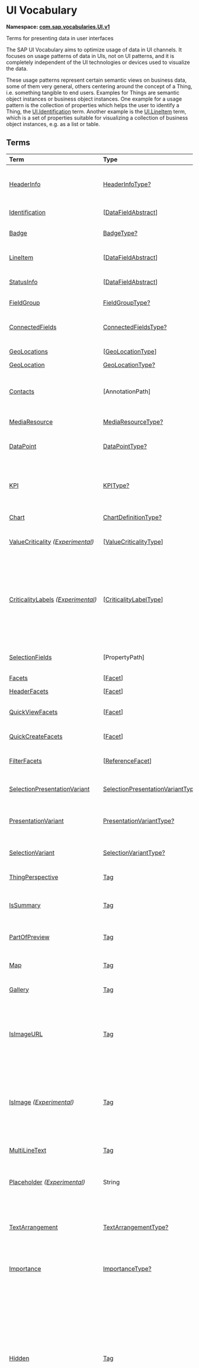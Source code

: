 # UI Vocabulary
**Namespace: [com.sap.vocabularies.UI.v1](UI.xml)**

Terms for presenting data in user interfaces

The SAP UI Vocabulary aims to optimize usage of data in UI channels.
It focuses on usage patterns of data in UIs, not on UI patterns, and it is completely independent of the
UI technologies or devices used to visualize the data.

These usage patterns represent certain semantic views on business data, some of them very general,
others centering around the concept of a Thing, i.e. something tangible to end users.
Examples for Things are semantic object instances or business object instances.
One example for a usage pattern is the collection of properties which helps the user to identify a Thing,
the [UI.Identification](#Identification) term.
Another example is the [UI.LineItem](#LineItem) term, which is a set of properties suitable for visualizing
a collection of business object instances, e.g. as a list or table.


## Terms

Term|Type|Description
:---|:---|:----------
[HeaderInfo](UI.xml#L64)|[HeaderInfoType?](#HeaderInfoType)|<a name="HeaderInfo"></a>Information for the header area of an entity representation. HeaderInfo is mandatory for main entity types of the model
[Identification](UI.xml#L111)|\[[DataFieldAbstract](#DataFieldAbstract)\]|<a name="Identification"></a>Collection of fields identifying the object
[Badge](UI.xml#L116)|[BadgeType?](#BadgeType)|<a name="Badge"></a>Information usually displayed in the form of a business card
[LineItem](UI.xml#L143)|\[[DataFieldAbstract](#DataFieldAbstract)\]|<a name="LineItem"></a>Collection of data fields for representation in a table or list
[StatusInfo](UI.xml#L148)|\[[DataFieldAbstract](#DataFieldAbstract)\]|<a name="StatusInfo"></a>Collection of data fields describing the status of an entity
[FieldGroup](UI.xml#L153)|[FieldGroupType?](#FieldGroupType)|<a name="FieldGroup"></a>Group of fields with an optional label
[ConnectedFields](UI.xml#L167)|[ConnectedFieldsType?](#ConnectedFieldsType)|<a name="ConnectedFields"></a>Group of semantically connected fields with a representation template and an optional label ([Example](UI.xml#L169))
[GeoLocations](UI.xml#L232)|\[[GeoLocationType](#GeoLocationType)\]|<a name="GeoLocations"></a>Collection of geographic locations
[GeoLocation](UI.xml#L236)|[GeoLocationType?](#GeoLocationType)|<a name="GeoLocation"></a>Geographic location
[Contacts](UI.xml#L256)|\[AnnotationPath\]|<a name="Contacts"></a>Collection of contacts<p>Each collection item MUST reference an annotation of a Communication.Contact</p>
[MediaResource](UI.xml#L267)|[MediaResourceType?](#MediaResourceType)|<a name="MediaResource"></a>Properties that describe a media resource
[DataPoint](UI.xml#L321)|[DataPointType?](#DataPointType)|<a name="DataPoint"></a>Visualization of a single point of data, typically a number; may also be textual, e.g. a status value
[KPI](UI.xml#L629)|[KPIType?](#KPIType)|<a name="KPI"></a>A Key Performance Indicator (KPI) bundles a SelectionVariant and a DataPoint, and provides details for progressive disclosure
[Chart](UI.xml#L675)|[ChartDefinitionType?](#ChartDefinitionType)|<a name="Chart"></a>Visualization of multiple data points
[ValueCriticality](UI.xml#L888) *([Experimental](Common.md#Experimental))*|\[[ValueCriticalityType](#ValueCriticalityType)\]|<a name="ValueCriticality"></a>Assign criticalities to primitive values. This information can be used for semantic coloring.
[CriticalityLabels](UI.xml#L901) *([Experimental](Common.md#Experimental))*|\[[CriticalityLabelType](#CriticalityLabelType)\]|<a name="CriticalityLabels"></a>Assign labels to criticalities. This information can be used for semantic coloring. When applied to a property, a label for a criticality must be provided, if more than one value of the annotated property has been assigned to the same criticality. There must be no more than one label per criticality.
[SelectionFields](UI.xml#L922)|\[PropertyPath\]|<a name="SelectionFields"></a>Properties that might be relevant for filtering a collection of entities of this type
[Facets](UI.xml#L930)|\[[Facet](#Facet)\]|<a name="Facets"></a>Collection of facets
[HeaderFacets](UI.xml#L934)|\[[Facet](#Facet)\]|<a name="HeaderFacets"></a>Facets for additional object header information
[QuickViewFacets](UI.xml#L938)|\[[Facet](#Facet)\]|<a name="QuickViewFacets"></a>Facets that may be used for a quick overview of the object
[QuickCreateFacets](UI.xml#L942)|\[[Facet](#Facet)\]|<a name="QuickCreateFacets"></a>Facets that may be used for a (quick) create of the object
[FilterFacets](UI.xml#L946)|\[[ReferenceFacet](#ReferenceFacet)\]|<a name="FilterFacets"></a>Facets that reference UI.FieldGroup annotations to group filterable fields
[SelectionPresentationVariant](UI.xml#L1007)|[SelectionPresentationVariantType?](#SelectionPresentationVariantType)|<a name="SelectionPresentationVariant"></a>A SelectionPresentationVariant bundles a Selection Variant and a Presentation Variant
[PresentationVariant](UI.xml#L1031)|[PresentationVariantType?](#PresentationVariantType)|<a name="PresentationVariant"></a>Defines how the result of a queried collection of entities is shaped and how this result is displayed
[SelectionVariant](UI.xml#L1128)|[SelectionVariantType?](#SelectionVariantType)|<a name="SelectionVariant"></a>A SelectionVariant denotes a combination of parameters and filters to query the annotated entity set
[ThingPerspective](UI.xml#L1278)|[Tag](https://github.com/oasis-tcs/odata-vocabularies/blob/master/vocabularies/Org.OData.Core.V1.md#Tag)|<a name="ThingPerspective"></a>The annotated term is a Thing Perspective
[IsSummary](UI.xml#L1281)|[Tag](https://github.com/oasis-tcs/odata-vocabularies/blob/master/vocabularies/Org.OData.Core.V1.md#Tag)|<a name="IsSummary"></a>This Facet and all included Facets are the summary of the thing. At most one Facet of a thing can be tagged with this term
[PartOfPreview](UI.xml#L1285)|[Tag](https://github.com/oasis-tcs/odata-vocabularies/blob/master/vocabularies/Org.OData.Core.V1.md#Tag)|<a name="PartOfPreview"></a>This Facet and all included Facets are part of the Thing preview
[Map](UI.xml#L1289)|[Tag](https://github.com/oasis-tcs/odata-vocabularies/blob/master/vocabularies/Org.OData.Core.V1.md#Tag)|<a name="Map"></a>Target MUST reference a UI.GeoLocation, Communication.Address or a collection of these
[Gallery](UI.xml#L1293)|[Tag](https://github.com/oasis-tcs/odata-vocabularies/blob/master/vocabularies/Org.OData.Core.V1.md#Tag)|<a name="Gallery"></a>Target MUST reference a UI.MediaResource
[IsImageURL](UI.xml#L1298)|[Tag](https://github.com/oasis-tcs/odata-vocabularies/blob/master/vocabularies/Org.OData.Core.V1.md#Tag)|<a name="IsImageURL"></a>Properties and terms annotated with this term MUST contain a valid URL referencing an resource with a MIME type image<p>Can be annotated with:<ul><li>[IsNaturalPerson](Common.md#IsNaturalPerson)</li></ul></p>
[IsImage](UI.xml#L1308) *([Experimental](Common.md#Experimental))*|[Tag](https://github.com/oasis-tcs/odata-vocabularies/blob/master/vocabularies/Org.OData.Core.V1.md#Tag)|<a name="IsImage"></a>Properties annotated with this term MUST be a stream property annotated with a MIME type image<p>Can be annotated with:<ul><li>[IsNaturalPerson](Common.md#IsNaturalPerson)</li></ul></p>
[MultiLineText](UI.xml#L1319)|[Tag](https://github.com/oasis-tcs/odata-vocabularies/blob/master/vocabularies/Org.OData.Core.V1.md#Tag)|<a name="MultiLineText"></a>Properties annotated with this annotation should be rendered as multi-line text (e.g. text area)
[Placeholder](UI.xml#L1324) *([Experimental](Common.md#Experimental))*|String|<a name="Placeholder"></a>A short, human-readable text that gives a hint or an example to help the user with data entry
[TextArrangement](UI.xml#L1330)|[TextArrangementType?](#TextArrangementType)|<a name="TextArrangement"></a>Describes the arrangement of a code or ID value and its text<p>If used for a single property the Common.Text annotation is annotated</p>
[Importance](UI.xml#L1357)|[ImportanceType?](#ImportanceType)|<a name="Importance"></a>Expresses the importance of e.g. a DataField or an annotation
[Hidden](UI.xml#L1372)|[Tag](https://github.com/oasis-tcs/odata-vocabularies/blob/master/vocabularies/Org.OData.Core.V1.md#Tag)|<a name="Hidden"></a>Properties or facets (see UI.Facet) annotated with this term will not be rendered if the annotation evaluates to true.<p>Hidden properties usually carry technical information that is used for application control and is of no direct interest to end users. The annotation value may be an expression to dynamically hide or render the annotated feature. If a navigation property is annotated with `Hidden` true, all subsequent parts are hidden - independent of their own potential `Hidden` annotations.</p>
[CreateHidden](UI.xml#L1380)|[Tag](https://github.com/oasis-tcs/odata-vocabularies/blob/master/vocabularies/Org.OData.Core.V1.md#Tag)|<a name="CreateHidden"></a>EntitySets annotated with this term can control the visibility of the Create operation dynamically<p>The annotation value should be a path to another property from a related entity.</p>
[UpdateHidden](UI.xml#L1385)|[Tag](https://github.com/oasis-tcs/odata-vocabularies/blob/master/vocabularies/Org.OData.Core.V1.md#Tag)|<a name="UpdateHidden"></a>EntitySets annotated with this term can control the visibility of the Edit/Save operation dynamically<p>The annotation value should be a path to another property from the same or a related entity.</p>
[DeleteHidden](UI.xml#L1390)|[Tag](https://github.com/oasis-tcs/odata-vocabularies/blob/master/vocabularies/Org.OData.Core.V1.md#Tag)|<a name="DeleteHidden"></a>EntitySets annotated with this term can control the visibility of the Delete operation dynamically<p>The annotation value should be a path to another property from the same or a related entity.</p>
[HiddenFilter](UI.xml#L1395)|[Tag](https://github.com/oasis-tcs/odata-vocabularies/blob/master/vocabularies/Org.OData.Core.V1.md#Tag)|<a name="HiddenFilter"></a>Properties annotated with this term will not be rendered as filter criteria if the annotation evaluates to true.<p>Properties annotated with `HiddenFilter` are intended as parts of a `$filter` expression that cannot be directly influenced by end users. The properties will be rendered in all other places, e.g. table columns or form fields. This is in contrast to properties annotated with [Hidden](#Hidden) that are not rendered at all. If a navigation property is annotated with `HiddenFilter` true, all subsequent parts are hidden in filter - independent of their own potential `HiddenFilter` annotations.</p>
[DataFieldDefault](UI.xml#L1404)|[DataFieldAbstract?](#DataFieldAbstract)|<a name="DataFieldDefault"></a>Default representation of a property as a datafield, e.g. when the property is added as a table column or form field via personalization<p>Only concrete subtypes of [DataFieldAbstract](#DataFieldAbstract) can be used for a DataFieldDefault. For type [DataField](#DataField) and its subtypes the annotation target SHOULD be the same property that is referenced via a path expression in the `Value` of the datafield.</p>
[Criticality](UI.xml#L1579)|[CriticalityType?](#CriticalityType)|<a name="Criticality"></a>Service-calculated criticality, alternative to UI.CriticalityCalculation
[CriticalityCalculation](UI.xml#L1583)|[CriticalityCalculationType?](#CriticalityCalculationType)|<a name="CriticalityCalculation"></a>Parameters for client-calculated criticality, alternative to UI.Criticality
[Emphasized](UI.xml#L1587) *([Experimental](Common.md#Experimental))*|[Tag](https://github.com/oasis-tcs/odata-vocabularies/blob/master/vocabularies/Org.OData.Core.V1.md#Tag)|<a name="Emphasized"></a>Highlight something that is of special interest<p>The usage of a property or operation should be highlighted as it's of special interest for the end user</p>
[OrderBy](UI.xml#L1593) *([Experimental](Common.md#Experimental))*|PropertyPath?|<a name="OrderBy"></a>Sort by the referenced property instead of by the annotated property<p>Example: annotated property `SizeCode` has string values XS, S, M, L, XL, referenced property SizeOrder has numeric values -2, -1, 0, 1, 2. Numeric ordering by SizeOrder will be more understandable than lexicographic ordering by SizeCode.</p>
[ParameterDefaultValue](UI.xml#L1599) *([Experimental](Common.md#Experimental))*|PrimitiveType?|<a name="ParameterDefaultValue"></a>Define default values for action parameters<p>For unbound actions the default value can either be a constant expression, or a dynamic expression using absolute paths, e.g. singletons or function import results. Whereas for bound actions the bound entity and its properties and associated properties can be used as default values</p>
[RecommendationState](UI.xml#L1606)|[RecommendationStateType?](#RecommendationStateType)|<a name="RecommendationState"></a>Indicates whether a field contains or has a recommended value<p>Intelligent systems can help users by recommending input the user may "prefer".</p>
[RecommendationList](UI.xml#L1636)|[RecommendationListType?](#RecommendationListType)|<a name="RecommendationList"></a>Specifies how to get a list of recommended values for a property or parameter<p>Intelligent systems can help users by recommending input the user may "prefer".</p>
[ExcludeFromNavigationContext](UI.xml#L1668)|[Tag](https://github.com/oasis-tcs/odata-vocabularies/blob/master/vocabularies/Org.OData.Core.V1.md#Tag)|<a name="ExcludeFromNavigationContext"></a>The contents of this property must not be propagated to the app-to-app navigation context

## <a name="HeaderInfoType"></a>[HeaderInfoType](UI.xml#L68)


Property|Type|Description
:-------|:---|:----------
[TypeName](UI.xml#L69)|String|Name of the main entity type
[TypeNamePlural](UI.xml#L73)|String|Plural form of the name of the main entity type
[Title](UI.xml#L77)|[DataFieldAbstract?](#DataFieldAbstract)|Title, e.g. for overview pages<p>This can be a [DataField](#DataField) and any of its children, or a [DataFieldForAnnotation](#DataFieldForAnnotation) targeting [ConnectedFields](#ConnectedFields).</p>
[Description](UI.xml#L87)|[DataFieldAbstract?](#DataFieldAbstract)|Description, e.g. for overview pages<p>This can be a [DataField](#DataField) and any of its children, or a [DataFieldForAnnotation](#DataFieldForAnnotation) targeting [ConnectedFields](#ConnectedFields).</p>
[ImageUrl](UI.xml#L97)|URL?|Image URL for an instance of the entity type. If the property ImageUrl has a valid value, it can be used for the visualization of the instance. If it is not available or not valid the property TypeImageUrl can be used instead.
[TypeImageUrl](UI.xml#L101)|URL?|Image URL for the entity type
[Initials](UI.xml#L105) *([Experimental](Common.md#Experimental))*|String?|Latin letters to be used in case no ImageUrl or TypeImageUrl is present

## <a name="BadgeType"></a>[BadgeType](UI.xml#L120)


Property|Type|Description
:-------|:---|:----------
[HeadLine](UI.xml#L121)|[DataField](#DataField)|Headline
[Title](UI.xml#L124)|[DataField](#DataField)|Title
[ImageUrl](UI.xml#L127)|URL?|Image URL for an instance of the entity type. If the property ImageUrl has a valid value, it can be used for the visualization of the instance. If it is not available or not valid the property TypeImageUrl can be used instead.
[TypeImageUrl](UI.xml#L131)|URL?|Image URL for the entity type
[MainInfo](UI.xml#L135)|[DataField?](#DataField)|Main information on the business card
[SecondaryInfo](UI.xml#L138)|[DataField?](#DataField)|Additional information on the business card

## <a name="FieldGroupType"></a>[FieldGroupType](UI.xml#L157)


Property|Type|Description
:-------|:---|:----------
[Label](UI.xml#L158)|String?|Label for the field group
[Data](UI.xml#L162)|\[[DataFieldAbstract](#DataFieldAbstract)\]|Collection of data fields

## <a name="ConnectedFieldsType"></a>[ConnectedFieldsType](UI.xml#L194)
Group of semantically connected fields with a representation template and an optional label

Property|Type|Description
:-------|:---|:----------
[Label](UI.xml#L196)|String?|Label for the connected fields
[Template](UI.xml#L200)|String|Template for representing the connected fields<p>Template variables are identifiers enclosed in curly braces, e.g. `{MaterialName} - {MaterialClassName}`. The `Data` collection assigns values to the template variables.</p>
[Data](UI.xml#L205)|[Dictionary](https://github.com/oasis-tcs/odata-vocabularies/blob/master/vocabularies/Org.OData.Core.V1.md#Dictionary)|Dictionary of template variables<p>Each template variable used in `Template` must be assigned a value here. The value must be of type [DataFieldAbstract](#DataFieldAbstract)</p>

## <a name="GeoLocationType"></a>[GeoLocationType](UI.xml#L240)
Properties that define a geographic location

Property|Type|Description
:-------|:---|:----------
[Latitude](UI.xml#L242)|Double?|Geographic latitude
[Longitude](UI.xml#L245)|Double?|Geographic longitude
[Location](UI.xml#L248)|GeographyPoint?|A point in a round-earth coordinate system
[Address](UI.xml#L251)|[AddressType?](Communication.md#AddressType)|vCard-style address

## <a name="MediaResourceType"></a>[MediaResourceType](UI.xml#L271)


Property|Type|Description
:-------|:---|:----------
[Url](UI.xml#L272)|URL|URL of media resource
[ContentType](UI.xml#L276)|MediaType?|Content type, such as application/pdf, video/x-flv, image/jpeg
[ByteSize](UI.xml#L280)|Int64?|Resource size in bytes
[ChangedAt](UI.xml#L283)|DateTimeOffset?|Date of last change
[Thumbnail](UI.xml#L286)|[ImageType?](#ImageType)|Thumbnail image
[Title](UI.xml#L289)|[DataField](#DataField)|Resource title
[Description](UI.xml#L292)|[DataField?](#DataField)|Resource description

## <a name="ImageType"></a>[ImageType](UI.xml#L296)


Property|Type|Description
:-------|:---|:----------
[Url](UI.xml#L297)|URL|URL of image
[Width](UI.xml#L301)|String?|Width of image
[Height](UI.xml#L304)|String?|Height of image

## <a name="DataPointType"></a>[DataPointType](UI.xml#L325)


Property|Type|Description
:-------|:---|:----------
[Title](UI.xml#L326)|String?|Title of the data point
[Description](UI.xml#L330)|String?|Short description
[LongDescription](UI.xml#L334)|String?|Full description
[Value](UI.xml#L338)|PrimitiveType|Numeric value<p>The value is typically provided via a `Path` construct. The path MUST lead to a direct property of the same entity type or a property of a complex property (recursively) of that entity type, navigation segments are not allowed.<br/>It could be annotated with either `UoM.ISOCurrency` or `UoM.Unit`. Percentage values are annotated with `UoM.Unit = '%'`. A renderer should take an optional `Common.Text` annotation into consideration.</p>
[TargetValue](UI.xml#L350)|PrimitiveType?|Target value
[ForecastValue](UI.xml#L353)|PrimitiveType?|Forecast value
[MinimumValue](UI.xml#L356)|Decimal?|Minimum value (for output rendering)
[MaximumValue](UI.xml#L359)|Decimal?|Maximum value (for output rendering)
[ValueFormat](UI.xml#L362)|[NumberFormat?](#NumberFormat)|Number format
[Visualization](UI.xml#L365)|[VisualizationType?](#VisualizationType)|Preferred visualization
[SampleSize](UI.xml#L368)|PrimitiveType?|Sample size used for the determination of the data point; should contain just integer value as Edm.Byte, Edm.SByte, Edm.Intxx, and Edm.Decimal with scale 0.
[ReferencePeriod](UI.xml#L375)|[ReferencePeriod?](#ReferencePeriod)|Reference period
[Criticality](UI.xml#L378)|[CriticalityType?](#CriticalityType)|Service-calculated criticality, alternative to CriticalityCalculation
[CriticalityLabels](UI.xml#L381)|AnnotationPath?|Custom labels for the criticality legend. Annotation path MUST end in UI.CriticalityLabels
[CriticalityRepresentation](UI.xml#L389) *([Experimental](Common.md#Experimental))*|[CriticalityRepresentationType?](#CriticalityRepresentationType)|Decides if criticality is visualized in addition by means of an icon
[CriticalityCalculation](UI.xml#L393)|[CriticalityCalculationType?](#CriticalityCalculationType)|Parameters for client-calculated criticality, alternative to Criticality
[Trend](UI.xml#L396)|[TrendType?](#TrendType)|Service-calculated trend, alternative to TrendCalculation
[TrendCalculation](UI.xml#L399)|[TrendCalculationType?](#TrendCalculationType)|Parameters for client-calculated trend, alternative to Trend
[Responsible](UI.xml#L402)|[ContactType?](Communication.md#ContactType)|Contact person

## <a name="NumberFormat"></a>[NumberFormat](UI.xml#L407)
Describes how to visualise a number

Property|Type|Description
:-------|:---|:----------
[ScaleFactor](UI.xml#L409)|Decimal?|Display value in *ScaleFactor* units, e.g. 1000 for k (kilo), 1e6 for M (Mega)
[NumberOfFractionalDigits](UI.xml#L412)|Byte?|Number of fractional digits of the scaled value to be visualized

## <a name="VisualizationType"></a>[VisualizationType](UI.xml#L417)


Member|Value|Description
:-----|----:|:----------
[Number](UI.xml#L418)|0|Visualize as a number
[BulletChart](UI.xml#L421)|1|Visualize as bullet chart - requires TargetValue
[Progress](UI.xml#L424)|2|Visualize as progress indicator - requires TargetValue
[Rating](UI.xml#L427)|3|Visualize as partially or completely filled stars/hearts/... - requires TargetValue
[Donut](UI.xml#L430)|4|Visualize as donut, optionally with missing segment - requires TargetValue
[DeltaBulletChart](UI.xml#L433)|5|Visualize as delta bullet chart - requires TargetValue

## <a name="ReferencePeriod"></a>[ReferencePeriod](UI.xml#L438)
Reference period

Property|Type|Description
:-------|:---|:----------
[Description](UI.xml#L440)|String?|Short description of the reference period
[Start](UI.xml#L444)|DateTimeOffset?|Start of the reference period
[End](UI.xml#L447)|DateTimeOffset?|End of the reference period

## <a name="CriticalityType"></a>[CriticalityType](UI.xml#L452)
Criticality of a value or status, represented e.g. via semantic colors (https://experience.sap.com/fiori-design-web/foundation/colors/#semantic-colors)

Member|Value|Description
:-----|----:|:----------
[VeryNegative](UI.xml#L454) *([Experimental](Common.md#Experimental))*|-1|Very negative / dark-red status - risk - out of stock - late
[Neutral](UI.xml#L458)|0|Neutral / grey status - inactive - open - in progress
[Negative](UI.xml#L461)|1|Negative / red status - attention - overload - alert
[Critical](UI.xml#L464)|2|Critical / orange status - warning
[Positive](UI.xml#L467)|3|Positive / green status - completed - available - on track - acceptable
[VeryPositive](UI.xml#L470) *([Experimental](Common.md#Experimental))*|4|Very positive - above max stock - excess
[Information](UI.xml#L474) *([Experimental](Common.md#Experimental))*|5|Information - noticable - informative

## <a name="CriticalityCalculationType"></a>[CriticalityCalculationType](UI.xml#L480): [CriticalityThresholdsType](#CriticalityThresholdsType)
Describes how to calculate the criticality of a value depending on the improvement direction


The calculation is done by comparing a value to the threshold values relevant for the specified improvement direction.

The value to be compared is
  - Value - if ReferenceValue is not specified
  - Value sub ReferenceValue – if ReferenceValue is specified and IsRelativeDifference is not specified or specified as false
  - (Value sub ReferenceValue) divBy ReferenceValue – if ReferenceValue is specified and IsRelativeDifference is specified as true

For improvement direction `Target`, the criticality is calculated using both low and high threshold values. It will be
  - Positive if the value is greater than or equal to AcceptanceRangeLowValue and lower than or equal to AcceptanceRangeHighValue
  - Neutral if the value is greater than or equal to ToleranceRangeLowValue and lower than AcceptanceRangeLowValue OR greater than AcceptanceRangeHighValue and lower than or equal to ToleranceRangeHighValue
  - Critical if the value is greater than or equal to DeviationRangeLowValue and lower than ToleranceRangeLowValue OR greater than ToleranceRangeHighValue  and lower than or equal to DeviationRangeHighValue
  - Negative if the value is lower than DeviationRangeLowValue or greater than DeviationRangeHighValue

For improvement direction `Minimize`, the criticality is calculated using the high threshold values. It is
  - Positive if the value is lower than or equal to AcceptanceRangeHighValue
  - Neutral if the value is  greater than AcceptanceRangeHighValue and lower than or equal to ToleranceRangeHighValue
  - Critical if the value is greater than ToleranceRangeHighValue and lower than or equal to DeviationRangeHighValue
  - Negative if the value is greater than DeviationRangeHighValue

For improvement direction `Maximize`, the criticality is calculated using the low threshold values. It is
  - Positive if the value is greater than or equal to AcceptanceRangeLowValue
  - Neutral if the value is less than AcceptanceRangeLowValue and greater than or equal to ToleranceRangeLowValue
  - Critical if the value is lower than ToleranceRangeLowValue and greater than or equal to DeviationRangeLowValue
  - Negative if the value is lower than DeviationRangeLowValue

Thresholds are optional. For unassigned values, defaults are determined in this order:
  - For DeviationRange, an omitted LowValue translates into the smallest possible number (-INF), an omitted HighValue translates into the largest possible number (+INF)
  - For ToleranceRange, an omitted LowValue will be initialized with DeviationRangeLowValue, an omitted HighValue will be initialized with DeviationRangeHighValue
  - For AcceptanceRange, an omitted LowValue will be initialized with ToleranceRangeLowValue, an omitted HighValue will be initialized with ToleranceRangeHighValue
          

Property|Type|Description
:-------|:---|:----------
[*AcceptanceRangeLowValue*](UI.xml#L535)|PrimitiveType?|Lowest value that is considered positive
[*AcceptanceRangeHighValue*](UI.xml#L538)|PrimitiveType?|Highest value that is considered positive
[*ToleranceRangeLowValue*](UI.xml#L541)|PrimitiveType?|Lowest value that is considered neutral
[*ToleranceRangeHighValue*](UI.xml#L544)|PrimitiveType?|Highest value that is considered neutral
[*DeviationRangeLowValue*](UI.xml#L547)|PrimitiveType?|Lowest value that is considered critical
[*DeviationRangeHighValue*](UI.xml#L550)|PrimitiveType?|Highest value that is considered critical
[ReferenceValue](UI.xml#L515) *([Experimental](Common.md#Experimental))*|PrimitiveType?|Reference value for the calculation, e.g. number of sales for the last year
[IsRelativeDifference](UI.xml#L519) *([Experimental](Common.md#Experimental))*|Boolean|Calculate with a relative difference
[ImprovementDirection](UI.xml#L523)|[ImprovementDirectionType](#ImprovementDirectionType)|Describes in which direction the value improves
[ConstantThresholds](UI.xml#L526) *([Experimental](Common.md#Experimental))*|\[[LevelThresholdsType](#LevelThresholdsType)\]|List of thresholds depending on the aggregation level as a set of constant values<p>Constant thresholds shall only be used in order to refine constant values given for the data point overall (aggregation level with empty collection of property paths), but not if the thresholds are based on other measure elements.</p>

## <a name="CriticalityThresholdsType"></a>[CriticalityThresholdsType](UI.xml#L533)
Thresholds for calculating the criticality of a value

**Derived Types:**
- [CriticalityCalculationType](#CriticalityCalculationType)
- [LevelThresholdsType](#LevelThresholdsType)

Property|Type|Description
:-------|:---|:----------
[AcceptanceRangeLowValue](UI.xml#L535)|PrimitiveType?|Lowest value that is considered positive
[AcceptanceRangeHighValue](UI.xml#L538)|PrimitiveType?|Highest value that is considered positive
[ToleranceRangeLowValue](UI.xml#L541)|PrimitiveType?|Lowest value that is considered neutral
[ToleranceRangeHighValue](UI.xml#L544)|PrimitiveType?|Highest value that is considered neutral
[DeviationRangeLowValue](UI.xml#L547)|PrimitiveType?|Lowest value that is considered critical
[DeviationRangeHighValue](UI.xml#L550)|PrimitiveType?|Highest value that is considered critical

## <a name="ImprovementDirectionType"></a>[ImprovementDirectionType](UI.xml#L555)
Describes which direction of a value change is seen as an improvement

Member|Value|Description
:-----|----:|:----------
[Minimize](UI.xml#L557)|1|Lower is better
[Target](UI.xml#L560)|2|Closer to the target is better
[Maximize](UI.xml#L563)|3|Higher is better

## <a name="LevelThresholdsType"></a>[LevelThresholdsType](UI.xml#L568): [CriticalityThresholdsType](#CriticalityThresholdsType) *([Experimental](Common.md#Experimental))*
Thresholds for an aggregation level

Property|Type|Description
:-------|:---|:----------
[*AcceptanceRangeLowValue*](UI.xml#L535)|PrimitiveType?|Lowest value that is considered positive
[*AcceptanceRangeHighValue*](UI.xml#L538)|PrimitiveType?|Highest value that is considered positive
[*ToleranceRangeLowValue*](UI.xml#L541)|PrimitiveType?|Lowest value that is considered neutral
[*ToleranceRangeHighValue*](UI.xml#L544)|PrimitiveType?|Highest value that is considered neutral
[*DeviationRangeLowValue*](UI.xml#L547)|PrimitiveType?|Lowest value that is considered critical
[*DeviationRangeHighValue*](UI.xml#L550)|PrimitiveType?|Highest value that is considered critical
[AggregationLevel](UI.xml#L571)|\[PropertyPath\]|An unordered tuple of dimensions, i.e. properties which are intended to be used for grouping in aggregating requests. In analytical UIs, e.g. an analytical chart, the aggregation level typically corresponds to the visible dimensions.

## <a name="TrendType"></a>[TrendType](UI.xml#L576)
The trend of a value

Member|Value|Description
:-----|----:|:----------
[StrongUp](UI.xml#L578)|1|Value grows strongly
[Up](UI.xml#L581)|2|Value grows
[Sideways](UI.xml#L584)|3|Value does not significantly grow or shrink
[Down](UI.xml#L587)|4|Value shrinks
[StrongDown](UI.xml#L590)|5|Value shrinks strongly

## <a name="TrendCalculationType"></a>[TrendCalculationType](UI.xml#L595)
Describes how to calculate the trend of a value


By default, the calculation is done by comparing the difference between Value and ReferenceValue to the threshold values.
If IsRelativeDifference is set, the difference of Value and ReferenceValue is divided by ReferenceValue and the relative difference is compared.

The trend is
  - StrongUp if the difference is greater than or equal to StrongUpDifference
  - Up if the difference is less than StrongUpDifference and greater than or equal to UpDifference
  - Sideways if the difference  is less than UpDifference and greater than DownDifference
  - Down if the difference is greater than StrongDownDifference and lower than or equal to DownDifference
  - StrongDown if the difference is lower than or equal to StrongDownDifference

Property|Type|Description
:-------|:---|:----------
[ReferenceValue](UI.xml#L609)|PrimitiveType|Reference value for the calculation, e.g. number of sales for the last year
[IsRelativeDifference](UI.xml#L612)|Boolean|Calculate with a relative difference
[UpDifference](UI.xml#L615)|Decimal|Threshold for Up
[StrongUpDifference](UI.xml#L618)|Decimal|Threshold for StrongUp
[DownDifference](UI.xml#L621)|Decimal|Threshold for Down
[StrongDownDifference](UI.xml#L624)|Decimal|Threshold for StrongDown

## <a name="KPIType"></a>[KPIType](UI.xml#L635)


Property|Type|Description
:-------|:---|:----------
[ID](UI.xml#L636)|String?|Optional identifier to reference this instance from an external context
[ShortDescription](UI.xml#L641) *([Experimental](Common.md#Experimental))*|String?|Very short description
[SelectionVariant](UI.xml#L646)|[SelectionVariantType](#SelectionVariantType)|Selection variant, either specified inline or referencing another annotation via Path
[DataPoint](UI.xml#L649)|[DataPointType](#DataPointType)|Data point, either specified inline or referencing another annotation via Path
[AdditionalDataPoints](UI.xml#L652)|\[[DataPointType](#DataPointType)\]|Additional data points, either specified inline or referencing another annotation via Path<p>Additional data points are typically related to the main data point and provide complementing information or could be used for comparisons</p>
[Detail](UI.xml#L656)|[KPIDetailType?](#KPIDetailType)|Contains information about KPI details, especially drill-down presentations

## <a name="KPIDetailType"></a>[KPIDetailType](UI.xml#L660)


Property|Type|Description
:-------|:---|:----------
[DefaultPresentationVariant](UI.xml#L661)|[PresentationVariantType?](#PresentationVariantType)|Presentation variant, either specified inline or referencing another annotation via Path
[AlternativePresentationVariants](UI.xml#L664)|\[[PresentationVariantType](#PresentationVariantType)\]|A list of alternative presentation variants, either specified inline or referencing another annotation via Path
[SemanticObject](UI.xml#L667)|String?|Name of the Semantic Object. If not specified, use Semantic Object annotated at the property referenced in KPI/DataPoint/Value
[Action](UI.xml#L670)|String?|Name of the Action on the Semantic Object. If not specified, let user choose which of the available actions to trigger.

## <a name="ChartDefinitionType"></a>[ChartDefinitionType](UI.xml#L679)


Property|Type|Description
:-------|:---|:----------
[Title](UI.xml#L680)|String?|Title of the chart
[Description](UI.xml#L684)|String?|Short description
[ChartType](UI.xml#L688)|[ChartType](#ChartType)|Chart type
[AxisScaling](UI.xml#L691)|[ChartAxisScalingType?](#ChartAxisScalingType)|Describes the scale of the chart value axes
[Measures](UI.xml#L694)|\[PropertyPath\]|Measures of the chart, e.g. size and color in a bubble chart
[DynamicMeasures](UI.xml#L697)|\[AnnotationPath\]|Dynamic properties introduced by annotations and used as measures of the chart
[MeasureAttributes](UI.xml#L706)|\[[ChartMeasureAttributeType](#ChartMeasureAttributeType)\]|Describes Attributes for Measures. All Measures used in this collection must also be part of the Measures Property.
[Dimensions](UI.xml#L711)|\[PropertyPath\]|Dimensions of the chart, e.g. x- and y-axis of a bubble chart
[DimensionAttributes](UI.xml#L714)|\[[ChartDimensionAttributeType](#ChartDimensionAttributeType)\]|Describes Attributes for Dimensions. All Dimensions used in this collection must also be part of the Dimensions Property.
[Actions](UI.xml#L719)|\[[DataFieldForActionAbstract](#DataFieldForActionAbstract)\]|Available actions

## <a name="ChartType"></a>[ChartType](UI.xml#L724)


Member|Value|Description
:-----|----:|:----------
[Column](UI.xml#L725)|0|
[ColumnStacked](UI.xml#L726)|1|
[ColumnDual](UI.xml#L727)|2|
[ColumnStackedDual](UI.xml#L728)|3|
[ColumnStacked100](UI.xml#L729)|4|
[ColumnStackedDual100](UI.xml#L730)|5|
[Bar](UI.xml#L731)|6|
[BarStacked](UI.xml#L732)|7|
[BarDual](UI.xml#L733)|8|
[BarStackedDual](UI.xml#L734)|9|
[BarStacked100](UI.xml#L735)|10|
[BarStackedDual100](UI.xml#L736)|11|
[Area](UI.xml#L737)|12|
[AreaStacked](UI.xml#L738)|13|
[AreaStacked100](UI.xml#L739)|14|
[HorizontalArea](UI.xml#L740)|15|
[HorizontalAreaStacked](UI.xml#L741)|16|
[HorizontalAreaStacked100](UI.xml#L742)|17|
[Line](UI.xml#L743)|18|
[LineDual](UI.xml#L744)|19|
[Combination](UI.xml#L745)|20|
[CombinationStacked](UI.xml#L746)|21|
[CombinationDual](UI.xml#L747)|22|
[CombinationStackedDual](UI.xml#L748)|23|
[HorizontalCombinationStacked](UI.xml#L749)|24|
[Pie](UI.xml#L750)|25|
[Donut](UI.xml#L751)|26|
[Scatter](UI.xml#L752)|27|
[Bubble](UI.xml#L753)|28|
[Radar](UI.xml#L754)|29|
[HeatMap](UI.xml#L755)|30|
[TreeMap](UI.xml#L756)|31|
[Waterfall](UI.xml#L757)|32|
[Bullet](UI.xml#L758)|33|
[VerticalBullet](UI.xml#L759)|34|
[HorizontalWaterfall](UI.xml#L760)|35|
[HorizontalCombinationDual](UI.xml#L761)|36|
[HorizontalCombinationStackedDual](UI.xml#L762)|37|
[Donut100](UI.xml#L763) *([Experimental](Common.md#Experimental))*|38|

## <a name="ChartAxisScalingType"></a>[ChartAxisScalingType](UI.xml#L769)


Property|Type|Description
:-------|:---|:----------
[ScaleBehavior](UI.xml#L770)|[ChartAxisScaleBehaviorType](#ChartAxisScaleBehaviorType)|Scale is fixed or adapts automatically to rendered values
[AutoScaleBehavior](UI.xml#L773)|[ChartAxisAutoScaleBehaviorType?](#ChartAxisAutoScaleBehaviorType)|Settings for automatic scaling
[FixedScaleMultipleStackedMeasuresBoundaryValues](UI.xml#L776)|[FixedScaleMultipleStackedMeasuresBoundaryValuesType?](#FixedScaleMultipleStackedMeasuresBoundaryValuesType)|Boundary values for fixed scaling of a stacking chart type with multiple measures

## <a name="ChartAxisScaleBehaviorType"></a>[ChartAxisScaleBehaviorType](UI.xml#L781)


Member|Value|Description
:-----|----:|:----------
[AutoScale](UI.xml#L782)|0|Value axes scale automatically
[FixedScale](UI.xml#L785)|1|Fixed minimum and maximum values are applied, which are derived from the @UI.MeasureAttributes.DataPoint/MinimumValue and .../MaximumValue annotation by default. For stacking chart types with multiple measures, they are taken from ChartAxisScalingType/FixedScaleMultipleStackedMeasuresBoundaryValues.

## <a name="ChartAxisAutoScaleBehaviorType"></a>[ChartAxisAutoScaleBehaviorType](UI.xml#L794)


Property|Type|Description
:-------|:---|:----------
[ZeroAlwaysVisible](UI.xml#L795)|Boolean|Forces the value axis to always display the zero value
[DataScope](UI.xml#L798)|[ChartAxisAutoScaleDataScopeType](#ChartAxisAutoScaleDataScopeType)|Determines the automatic scaling

## <a name="ChartAxisAutoScaleDataScopeType"></a>[ChartAxisAutoScaleDataScopeType](UI.xml#L803)


Member|Value|Description
:-----|----:|:----------
[DataSet](UI.xml#L804)|0|Minimum and maximum axes values are determined from the entire data set
[VisibleData](UI.xml#L807)|1|Minimum and maximum axes values are determined from the currently visible data. Scrolling will change the scale.

## <a name="FixedScaleMultipleStackedMeasuresBoundaryValuesType"></a>[FixedScaleMultipleStackedMeasuresBoundaryValuesType](UI.xml#L812)


Property|Type|Description
:-------|:---|:----------
[MinimumValue](UI.xml#L813)|Decimal|Minimum value on value axes
[MaximumValue](UI.xml#L816)|Decimal|Maximum value on value axes

## <a name="ChartDimensionAttributeType"></a>[ChartDimensionAttributeType](UI.xml#L821)


Property|Type|Description
:-------|:---|:----------
[Dimension](UI.xml#L822)|PropertyPath?|
[Role](UI.xml#L823)|[ChartDimensionRoleType?](#ChartDimensionRoleType)|
[HierarchyLevel](UI.xml#L824) *([Experimental](Common.md#Experimental))*|Int32?|For a dimension with a hierarchy, members are selected from this level. The root node of the hierarchy is at level 0.
[ValuesForSequentialColorLevels](UI.xml#L828) *([Experimental](Common.md#Experimental))*|\[String\]|All values in this collection should be assigned to levels of the same color.
[EmphasizedValues](UI.xml#L832) *([Experimental](Common.md#Experimental))*|\[String\]|All values in this collection should be emphasized.
[EmphasisLabels](UI.xml#L836) *([Experimental](Common.md#Experimental))*|[EmphasisLabelType?](#EmphasisLabelType)|Assign a label to values with an emphasized representation. This is required, if more than one emphasized value has been specified.

## <a name="ChartMeasureAttributeType"></a>[ChartMeasureAttributeType](UI.xml#L842)
Exactly one of `Measure` and `DynamicMeasure` must be present

Property|Type|Description
:-------|:---|:----------
[Measure](UI.xml#L844)|PropertyPath?|
[DynamicMeasure](UI.xml#L845)|AnnotationPath?|Dynamic property introduced by an annotation and used as a measure in a chart
[Role](UI.xml#L854)|[ChartMeasureRoleType?](#ChartMeasureRoleType)|
[DataPoint](UI.xml#L855)|AnnotationPath?|Annotation path MUST end in @UI.DataPoint and the data point's Value MUST be the same property as in Measure
[UseSequentialColorLevels](UI.xml#L863) *([Experimental](Common.md#Experimental))*|Boolean|All measures for which this setting is true should be assigned to levels of the same color.

## <a name="ChartDimensionRoleType"></a>[ChartDimensionRoleType](UI.xml#L869)


Member|Value|Description
:-----|----:|:----------
[Category](UI.xml#L870)|0|
[Series](UI.xml#L871)|1|
[Category2](UI.xml#L872)|2|

## <a name="ChartMeasureRoleType"></a>[ChartMeasureRoleType](UI.xml#L875)


Member|Value|Description
:-----|----:|:----------
[Axis1](UI.xml#L876)|0|
[Axis2](UI.xml#L877)|1|
[Axis3](UI.xml#L878)|2|

## <a name="EmphasisLabelType"></a>[EmphasisLabelType](UI.xml#L881) *([Experimental](Common.md#Experimental))*
Assigns a label to the set of emphasized values and optionally also for non-emphasized values. This information can be used for semantic coloring.

Property|Type|Description
:-------|:---|:----------
[EmphasizedValuesLabel](UI.xml#L884)|String|
[NonEmphasizedValuesLabel](UI.xml#L885)|String?|

## <a name="ValueCriticalityType"></a>[ValueCriticalityType](UI.xml#L892) *([Experimental](Common.md#Experimental))*
Assigns a fixed criticality to a primitive value. This information can be used for semantic coloring.

Property|Type|Description
:-------|:---|:----------
[Value](UI.xml#L895)|PrimitiveType?|MUST be a fixed value of primitive type
[Criticality](UI.xml#L898)|[CriticalityType?](#CriticalityType)|

## <a name="CriticalityLabelType"></a>[CriticalityLabelType](UI.xml#L912) *([Experimental](Common.md#Experimental))*
Assigns a label to a criticality. This information can be used for semantic coloring.

Property|Type|Description
:-------|:---|:----------
[Criticality](UI.xml#L915)|[CriticalityType](#CriticalityType)|
[Label](UI.xml#L916)|String|Criticality label

## <a name="Facet"></a>[*Facet*](UI.xml#L950)
Abstract base type for facets

**Derived Types:**
- [CollectionFacet](#CollectionFacet)
- [ReferenceFacet](#ReferenceFacet)
- [ReferenceURLFacet](#ReferenceURLFacet)

Property|Type|Description
:-------|:---|:----------
[Label](UI.xml#L952)|String?|Facet label
[ID](UI.xml#L956)|String?|Unique identifier of a facet. ID should be stable, as long as the perceived semantics of the facet is unchanged.

## <a name="CollectionFacet"></a>[CollectionFacet](UI.xml#L960): [Facet](#Facet)
Collection of facets

Property|Type|Description
:-------|:---|:----------
[*Label*](UI.xml#L952)|String?|Facet label
[*ID*](UI.xml#L956)|String?|Unique identifier of a facet. ID should be stable, as long as the perceived semantics of the facet is unchanged.
[Facets](UI.xml#L962)|\[[Facet](#Facet)\]|Nested facets. An empty collection may be used as a placeholder for content added via extension points.

## <a name="ReferenceFacet"></a>[ReferenceFacet](UI.xml#L966): [Facet](#Facet)
Facet that refers to a thing perspective, e.g. LineItem

Property|Type|Description
:-------|:---|:----------
[*Label*](UI.xml#L952)|String?|Facet label
[*ID*](UI.xml#L956)|String?|Unique identifier of a facet. ID should be stable, as long as the perceived semantics of the facet is unchanged.
[Target](UI.xml#L968)|AnnotationPath|Referenced information: Communication.Contact, Communication.Address, or a term that is tagged with UI.ThingPerspective, e.g. UI.StatusInfo, UI.LineItem, UI.Identification, UI.FieldGroup, UI.Badge

## <a name="ReferenceURLFacet"></a>[ReferenceURLFacet](UI.xml#L994): [Facet](#Facet)
Facet that refers to a URL

Property|Type|Description
:-------|:---|:----------
[*Label*](UI.xml#L952)|String?|Facet label
[*ID*](UI.xml#L956)|String?|Unique identifier of a facet. ID should be stable, as long as the perceived semantics of the facet is unchanged.
[Url](UI.xml#L996)|URL|URL of referenced information
[UrlContentType](UI.xml#L1000)|MediaType?|Media type of referenced information

## <a name="SelectionPresentationVariantType"></a>[SelectionPresentationVariantType](UI.xml#L1013)


Property|Type|Description
:-------|:---|:----------
[ID](UI.xml#L1014)|String?|Optional identifier to reference this variant from an external context
[Text](UI.xml#L1019)|String?|Name of the bundling variant
[SelectionVariant](UI.xml#L1023)|[SelectionVariantType](#SelectionVariantType)|Selection variant, either specified inline or referencing another annotation via Path
[PresentationVariant](UI.xml#L1026)|[PresentationVariantType](#PresentationVariantType)|Presentation variant, either specified inline or referencing another annotation via Path

## <a name="PresentationVariantType"></a>[PresentationVariantType](UI.xml#L1037)


Property|Type|Description
:-------|:---|:----------
[ID](UI.xml#L1038)|String?|Optional identifier to reference this variant from an external context
[Text](UI.xml#L1041)|String?|Name of the presentation variant
[MaxItems](UI.xml#L1045)|Int32?|Maximum number of items that should be included in the result
[SortOrder](UI.xml#L1048)|\[[SortOrderType](Common.md#SortOrderType)\]|Collection can be provided inline or as a reference to a Common.SortOrder annotation via Path
[GroupBy](UI.xml#L1051)|\[PropertyPath\]|Sequence of groupable properties p1, p2, ... defining how the result is composed of instances representing groups, one for each combination of value properties in the queried collection. The sequence specifies a certain level of aggregation for the queried collection, and every group instance will provide aggregated values for properties that are aggregatable. Moreover, the series of sub-sequences (p1), (p1, p2), ... forms a leveled hierarchy, which may become relevant in combination with `InitialExpansionLevel`.
[TotalBy](UI.xml#L1060)|\[PropertyPath\]|Sub-sequence q1, q2, ... of properties p1, p2, ... specified in GroupBy. With this, additional levels of aggregation are requested in addition to the most granular level defined by GroupBy: Every element in the series of sub-sequences (q1), (q1, q2), ... introduces an additional aggregation level included in the result.
[Total](UI.xml#L1067)|\[PropertyPath\]|Aggregatable properties for which aggregated values should be provided for the additional aggregation levels specified in TotalBy.
[DynamicTotal](UI.xml#L1072)|\[AnnotationPath\]|Dynamic properties introduced by annotations for which aggregated values should be provided for the additional aggregation levels specified in TotalBy
[IncludeGrandTotal](UI.xml#L1081)|Boolean|Result should include a grand total for the properties specified in Total
[InitialExpansionLevel](UI.xml#L1084)|Int32|Level up to which the hierarchy defined for the queried collection should be expanded initially. The hierarchy may be implicitly imposed by the sequence of the GroupBy, or by an explicit hierarchy annotation.
[Visualizations](UI.xml#L1090)|\[AnnotationPath\]|Lists available visualization types. Currently supported types are `UI.LineItem`, `UI.Chart`, and `UI.DataPoint`. For each type, no more than a single annotation is meaningful. Multiple instances of the same visualization type shall be modeled with different presentation variants. A reference to `UI.Lineitem` should always be part of the collection (least common denominator for renderers). The first entry of the collection is the default visualization.
[RequestAtLeast](UI.xml#L1107)|\[PropertyPath\]|Properties that should always be included in the result of the queried collection
[RequestAtLeastDynamic](UI.xml#L1110)|\[AnnotationPath\]|Dynamic properties introduced by annotations that should always be included in the result of the queried collection
[SelectionFields](UI.xml#L1119) *([Experimental](Common.md#Experimental))*|\[PropertyPath\]|Properties that should be presented for filtering a collection of entities. Can be provided inline or as a reference to a `UI.SelectionFields` annotation via Path.

## <a name="SelectionVariantType"></a>[SelectionVariantType](UI.xml#L1133)


Property|Type|Description
:-------|:---|:----------
[ID](UI.xml#L1134)|String?|May contain identifier to reference this instance from an external context
[Text](UI.xml#L1139)|String?|Name of the selection variant
[Parameters](UI.xml#L1143)|\[[ParameterAbstract](#ParameterAbstract)\]|Parameters of the selection variant
[FilterExpression](UI.xml#L1146)|String?|Filter string for query part of URL, without `$filter=`
[SelectOptions](UI.xml#L1151)|\[[SelectOptionType](#SelectOptionType)\]|ABAP Select Options Pattern

## <a name="ParameterAbstract"></a>[*ParameterAbstract*](UI.xml#L1158)
Key property of a parameter entity type

**Derived Types:**
- [Parameter](#Parameter)
- [IntervalParameter](#IntervalParameter)

## <a name="Parameter"></a>[Parameter](UI.xml#L1161): [ParameterAbstract](#ParameterAbstract)
Single-valued parameter

Property|Type|Description
:-------|:---|:----------
[PropertyName](UI.xml#L1163)|PropertyPath|Path to a key property of a parameter entity type
[PropertyValue](UI.xml#L1166)|PrimitiveType|Value for the key property

## <a name="IntervalParameter"></a>[IntervalParameter](UI.xml#L1170): [ParameterAbstract](#ParameterAbstract)
Interval parameter formed with a 'from' and a 'to' property

Property|Type|Description
:-------|:---|:----------
[PropertyNameFrom](UI.xml#L1172)|PropertyPath|Path to the 'from' property of a parameter entity type
[PropertyValueFrom](UI.xml#L1175)|PrimitiveType|Value for the 'from' property
[PropertyNameTo](UI.xml#L1178)|PropertyPath|Path to the 'to' property of a parameter entity type
[PropertyValueTo](UI.xml#L1181)|PrimitiveType|Value for the 'to' property

## <a name="SelectOptionType"></a>[SelectOptionType](UI.xml#L1186)
List of value ranges for a single property

Exactly one of `PropertyName` and `DynamicPropertyName` must be present

Property|Type|Description
:-------|:---|:----------
[PropertyName](UI.xml#L1189)|PropertyPath?|Path to the property
[DynamicPropertyName](UI.xml#L1200)|AnnotationPath?|Dynamic property introduced by annotations for which value ranges are specified
[Ranges](UI.xml#L1209)|\[[SelectionRangeType](#SelectionRangeType)\]|List of value ranges

## <a name="SelectionRangeType"></a>[SelectionRangeType](UI.xml#L1214)
Value range. If the range option only requires a single value, the value must be in the property Low

Property|Type|Description
:-------|:---|:----------
[Sign](UI.xml#L1218)|[SelectionRangeSignType](#SelectionRangeSignType)|Include or exclude values
[Option](UI.xml#L1221)|[SelectionRangeOptionType](#SelectionRangeOptionType)|Comparison operator
[Low](UI.xml#L1224)|PrimitiveType|Single value or lower interval boundary
[High](UI.xml#L1227)|PrimitiveType?|Upper interval boundary

## <a name="SelectionRangeSignType"></a>[SelectionRangeSignType](UI.xml#L1232)


Member|Value|Description
:-----|----:|:----------
[I](UI.xml#L1233)|0|Inclusive
[E](UI.xml#L1236)|1|Exclusive

## <a name="SelectionRangeOptionType"></a>[SelectionRangeOptionType](UI.xml#L1241)
Comparison operator

Member|Value|Description
:-----|----:|:----------
[EQ](UI.xml#L1243)|0|Equal to
[BT](UI.xml#L1246)|1|Between
[CP](UI.xml#L1249)|2|Contains pattern
[LE](UI.xml#L1252)|3|Less than or equal to
[GE](UI.xml#L1255)|4|Greater than or equal to
[NE](UI.xml#L1258)|5|Not equal to
[NB](UI.xml#L1261)|6|Not between
[NP](UI.xml#L1264)|7|Does not contain pattern
[GT](UI.xml#L1267)|8|Greater than
[LT](UI.xml#L1270)|9|Less than

## <a name="TextArrangementType"></a>[TextArrangementType](UI.xml#L1334)


Member|Value|Description
:-----|----:|:----------
[TextFirst](UI.xml#L1335)|0|Text is first, followed by the code/ID (e.g. in parentheses)
[TextLast](UI.xml#L1338)|1|Code/ID is first, followed by the text (e.g. separated by a dash)
[TextSeparate](UI.xml#L1341)|2|Code/ID and text are represented separately (code/ID will be shown and text can be visualized in a separate place)
[TextOnly](UI.xml#L1344)|3|Only text is represented, code/ID is hidden (e.g. for UUIDs)

## <a name="ImportanceType"></a>[ImportanceType](UI.xml#L1360)


Member|Value|Description
:-----|----:|:----------
[High](UI.xml#L1361)|0|High importance
[Medium](UI.xml#L1364)|1|Medium importance
[Low](UI.xml#L1367)|2|Low importance

## <a name="DataFieldAbstract"></a>[*DataFieldAbstract*](UI.xml#L1409)
Elementary building block that represents a piece of data and/or allows triggering an action

By using the applicable terms UI.Hidden, UI.Importance or HTML5.CssDefaults, the visibility, the importance and
          and the default css settings (as the width) of the data field can be influenced. 

**Derived Types:**
- [DataFieldForAnnotation](#DataFieldForAnnotation)
- *[DataFieldForActionAbstract](#DataFieldForActionAbstract)*
  - [DataFieldForAction](#DataFieldForAction)
  - [DataFieldForIntentBasedNavigation](#DataFieldForIntentBasedNavigation)
- [DataField](#DataField)
  - [DataFieldWithAction](#DataFieldWithAction)
  - [DataFieldWithIntentBasedNavigation](#DataFieldWithIntentBasedNavigation)
  - [DataFieldWithNavigationPath](#DataFieldWithNavigationPath)
  - [DataFieldWithUrl](#DataFieldWithUrl)

Property|Type|Description
:-------|:---|:----------
[Label](UI.xml#L1422)|String?|A short, human-readable text suitable for labels and captions in UIs
[Criticality](UI.xml#L1426)|[CriticalityType?](#CriticalityType)|Criticality of the data field value
[CriticalityRepresentation](UI.xml#L1429)|[CriticalityRepresentationType?](#CriticalityRepresentationType)|Decides if criticality is visualized in addition by means of an icon
[IconUrl](UI.xml#L1432)|URL?|Optional icon

**Applicable Annotation Terms:**

- [Hidden](#Hidden)
- [Importance](#Importance)
- [CssDefaults](HTML5.md#CssDefaults)

## <a name="CriticalityRepresentationType"></a>[CriticalityRepresentationType](UI.xml#L1438)


Member|Value|Description
:-----|----:|:----------
[WithIcon](UI.xml#L1439)|0|Criticality is represented with an icon
[WithoutIcon](UI.xml#L1442)|1|Criticality is represented without icon, e.g. only via text color
[OnlyIcon](UI.xml#L1445) *([Experimental](Common.md#Experimental))*|2|Criticality is represented only by using an icon

## <a name="DataFieldForAnnotation"></a>[DataFieldForAnnotation](UI.xml#L1451): [DataFieldAbstract](#DataFieldAbstract)
A structured piece of data described by an annotation

Property|Type|Description
:-------|:---|:----------
[*Label*](UI.xml#L1422)|String?|A short, human-readable text suitable for labels and captions in UIs
[*Criticality*](UI.xml#L1426)|[CriticalityType?](#CriticalityType)|Criticality of the data field value
[*CriticalityRepresentation*](UI.xml#L1429)|[CriticalityRepresentationType?](#CriticalityRepresentationType)|Decides if criticality is visualized in addition by means of an icon
[*IconUrl*](UI.xml#L1432)|URL?|Optional icon
[Target](UI.xml#L1453)|AnnotationPath|Target MUST reference an annotation of terms Communication.Contact, Communication.Address, UI.DataPoint, UI.Chart, UI.FieldGroup, or UI.ConnectedFields

**Applicable Annotation Terms:**

- [Hidden](#Hidden)
- [Importance](#Importance)
- [CssDefaults](HTML5.md#CssDefaults)

## <a name="DataFieldForActionAbstract"></a>[*DataFieldForActionAbstract*](UI.xml#L1468): [DataFieldAbstract](#DataFieldAbstract)
Triggers an action

**Derived Types:**
- [DataFieldForAction](#DataFieldForAction)
- [DataFieldForIntentBasedNavigation](#DataFieldForIntentBasedNavigation)

Property|Type|Description
:-------|:---|:----------
[*Label*](UI.xml#L1422)|String?|A short, human-readable text suitable for labels and captions in UIs
[*Criticality*](UI.xml#L1426)|[CriticalityType?](#CriticalityType)|Criticality of the data field value
[*CriticalityRepresentation*](UI.xml#L1429)|[CriticalityRepresentationType?](#CriticalityRepresentationType)|Decides if criticality is visualized in addition by means of an icon
[*IconUrl*](UI.xml#L1432)|URL?|Optional icon
[Inline](UI.xml#L1470)|Boolean|Action should be placed close to (or even inside) the visualized term
[Determining](UI.xml#L1473)|Boolean|Determines whether the action completes a process step (e.g. approve, reject).

**Applicable Annotation Terms:**

- [Hidden](#Hidden)
- [Importance](#Importance)
- [CssDefaults](HTML5.md#CssDefaults)

## <a name="DataFieldForAction"></a>[DataFieldForAction](UI.xml#L1478): [DataFieldForActionAbstract](#DataFieldForActionAbstract)
Triggers an OData action

The action is NOT tied to a data value (in contrast to [DataFieldWithAction](#DataFieldWithAction)).

Property|Type|Description
:-------|:---|:----------
[*Label*](UI.xml#L1422)|String?|A short, human-readable text suitable for labels and captions in UIs
[*Criticality*](UI.xml#L1426)|[CriticalityType?](#CriticalityType)|Criticality of the data field value
[*CriticalityRepresentation*](UI.xml#L1429)|[CriticalityRepresentationType?](#CriticalityRepresentationType)|Decides if criticality is visualized in addition by means of an icon
[*IconUrl*](UI.xml#L1432)|URL?|Optional icon
[*Inline*](UI.xml#L1470)|Boolean|Action should be placed close to (or even inside) the visualized term
[*Determining*](UI.xml#L1473)|Boolean|Determines whether the action completes a process step (e.g. approve, reject).
[Action](UI.xml#L1481)|[ActionOverload](Common.md#ActionOverload)|Qualified name of an Action, Function, ActionImport or FunctionImport in scope
[InvocationGrouping](UI.xml#L1484)|[OperationGroupingType?](#OperationGroupingType)|Expresses how invocations of this action on multiple instances should be grouped

**Applicable Annotation Terms:**

- [Hidden](#Hidden)
- [Importance](#Importance)
- [CssDefaults](HTML5.md#CssDefaults)

## <a name="OperationGroupingType"></a>[OperationGroupingType](UI.xml#L1488)


Member|Value|Description
:-----|----:|:----------
[Isolated](UI.xml#L1489)|0|Invoke each action in isolation from other actions
[ChangeSet](UI.xml#L1492)|1|Group all actions into a single change set

## <a name="DataFieldForIntentBasedNavigation"></a>[DataFieldForIntentBasedNavigation](UI.xml#L1497): [DataFieldForActionAbstract](#DataFieldForActionAbstract)
Triggers intent-based UI navigation

The navigation intent is is expressed as a Semantic Object and optionally an Action on that object.

It is NOT tied to a data value (in contrast to [DataFieldWithIntentBasedNavigation](#DataFieldWithIntentBasedNavigation))."

Property|Type|Description
:-------|:---|:----------
[*Label*](UI.xml#L1422)|String?|A short, human-readable text suitable for labels and captions in UIs
[*Criticality*](UI.xml#L1426)|[CriticalityType?](#CriticalityType)|Criticality of the data field value
[*CriticalityRepresentation*](UI.xml#L1429)|[CriticalityRepresentationType?](#CriticalityRepresentationType)|Decides if criticality is visualized in addition by means of an icon
[*IconUrl*](UI.xml#L1432)|URL?|Optional icon
[*Inline*](UI.xml#L1470)|Boolean|Action should be placed close to (or even inside) the visualized term
[*Determining*](UI.xml#L1473)|Boolean|Determines whether the action completes a process step (e.g. approve, reject).
[SemanticObject](UI.xml#L1504)|String|Name of the Semantic Object
[Action](UI.xml#L1507)|String?|Name of the Action on the Semantic Object. If not specified, let user choose which of the available actions to trigger.
[NavigationAvailable](UI.xml#L1510)|Boolean|The navigation intent is for that user with the selected context and parameters available
[RequiresContext](UI.xml#L1513)|Boolean|Determines whether a context needs to be passed to the target of this navigation.
[Mapping](UI.xml#L1516)|\[[SemanticObjectMappingType](Common.md#SemanticObjectMappingType)\]|Maps properties of the annotated entity type to properties of the Semantic Object

**Applicable Annotation Terms:**

- [Hidden](#Hidden)
- [Importance](#Importance)
- [CssDefaults](HTML5.md#CssDefaults)

## <a name="DataField"></a>[DataField](UI.xml#L1521): [DataFieldAbstract](#DataFieldAbstract)
A piece of data

**Derived Types:**
- [DataFieldWithAction](#DataFieldWithAction)
- [DataFieldWithIntentBasedNavigation](#DataFieldWithIntentBasedNavigation)
- [DataFieldWithNavigationPath](#DataFieldWithNavigationPath)
- [DataFieldWithUrl](#DataFieldWithUrl)

Property|Type|Description
:-------|:---|:----------
[*Label*](UI.xml#L1422)|String?|A short, human-readable text suitable for labels and captions in UIs
[*Criticality*](UI.xml#L1426)|[CriticalityType?](#CriticalityType)|Criticality of the data field value
[*CriticalityRepresentation*](UI.xml#L1429)|[CriticalityRepresentationType?](#CriticalityRepresentationType)|Decides if criticality is visualized in addition by means of an icon
[*IconUrl*](UI.xml#L1432)|URL?|Optional icon
[Value](UI.xml#L1523)|PrimitiveType|The data field's value

**Applicable Annotation Terms:**

- [Hidden](#Hidden)
- [Importance](#Importance)
- [CssDefaults](HTML5.md#CssDefaults)

## <a name="DataFieldWithAction"></a>[DataFieldWithAction](UI.xml#L1529): [DataField](#DataField)
A piece of data that allows triggering an OData action

The action is tied to a data value which should be rendered as a hyperlink. This is in contrast to [DataFieldForAction](#DataFieldForAction)) which is not tied to a specific data value.

Property|Type|Description
:-------|:---|:----------
[*Label*](UI.xml#L1422)|String?|A short, human-readable text suitable for labels and captions in UIs
[*Criticality*](UI.xml#L1426)|[CriticalityType?](#CriticalityType)|Criticality of the data field value
[*CriticalityRepresentation*](UI.xml#L1429)|[CriticalityRepresentationType?](#CriticalityRepresentationType)|Decides if criticality is visualized in addition by means of an icon
[*IconUrl*](UI.xml#L1432)|URL?|Optional icon
[*Value*](UI.xml#L1523)|PrimitiveType|The data field's value
[Action](UI.xml#L1532)|[QualifiedName](Common.md#QualifiedName)|Qualified name of an Action, Function, ActionImport or FunctionImport in scope

**Applicable Annotation Terms:**

- [Hidden](#Hidden)
- [Importance](#Importance)
- [CssDefaults](HTML5.md#CssDefaults)

## <a name="DataFieldWithIntentBasedNavigation"></a>[DataFieldWithIntentBasedNavigation](UI.xml#L1537): [DataField](#DataField)
A piece of data that allows triggering intent-based UI navigation

The navigation intent is is expressed as a Semantic Object and optionally an Action on that object.

It is tied to a data value which should be rendered as a hyperlink.
This is in contrast to [DataFieldForIntentBasedNavigation](#DataFieldForIntentBasedNavigation) which is not tied to a specific data value.

Property|Type|Description
:-------|:---|:----------
[*Label*](UI.xml#L1422)|String?|A short, human-readable text suitable for labels and captions in UIs
[*Criticality*](UI.xml#L1426)|[CriticalityType?](#CriticalityType)|Criticality of the data field value
[*CriticalityRepresentation*](UI.xml#L1429)|[CriticalityRepresentationType?](#CriticalityRepresentationType)|Decides if criticality is visualized in addition by means of an icon
[*IconUrl*](UI.xml#L1432)|URL?|Optional icon
[*Value*](UI.xml#L1523)|PrimitiveType|The data field's value
[SemanticObject](UI.xml#L1545)|String|Name of the Semantic Object
[Action](UI.xml#L1548)|String?|Name of the Action on the Semantic Object. If not specified, let user choose which of the available actions to trigger.
[Mapping](UI.xml#L1551)|\[[SemanticObjectMappingType](Common.md#SemanticObjectMappingType)\]|Maps properties of the annotated entity type to properties of the Semantic Object

**Applicable Annotation Terms:**

- [Hidden](#Hidden)
- [Importance](#Importance)
- [CssDefaults](HTML5.md#CssDefaults)

## <a name="DataFieldWithNavigationPath"></a>[DataFieldWithNavigationPath](UI.xml#L1556): [DataField](#DataField)
A piece of data that allows navigating to related data

It should be rendered as a hyperlink

Property|Type|Description
:-------|:---|:----------
[*Label*](UI.xml#L1422)|String?|A short, human-readable text suitable for labels and captions in UIs
[*Criticality*](UI.xml#L1426)|[CriticalityType?](#CriticalityType)|Criticality of the data field value
[*CriticalityRepresentation*](UI.xml#L1429)|[CriticalityRepresentationType?](#CriticalityRepresentationType)|Decides if criticality is visualized in addition by means of an icon
[*IconUrl*](UI.xml#L1432)|URL?|Optional icon
[*Value*](UI.xml#L1523)|PrimitiveType|The data field's value
[Target](UI.xml#L1559)|NavigationPropertyPath|Contains either a navigation property or a term cast, where term is of type Edm.EntityType or a concrete entity type or a collection of these types

**Applicable Annotation Terms:**

- [Hidden](#Hidden)
- [Importance](#Importance)
- [CssDefaults](HTML5.md#CssDefaults)

## <a name="DataFieldWithUrl"></a>[DataFieldWithUrl](UI.xml#L1566): [DataField](#DataField)
A piece of data that allows navigating to other information on the Web

It should be rendered as a hyperlink

Property|Type|Description
:-------|:---|:----------
[*Label*](UI.xml#L1422)|String?|A short, human-readable text suitable for labels and captions in UIs
[*Criticality*](UI.xml#L1426)|[CriticalityType?](#CriticalityType)|Criticality of the data field value
[*CriticalityRepresentation*](UI.xml#L1429)|[CriticalityRepresentationType?](#CriticalityRepresentationType)|Decides if criticality is visualized in addition by means of an icon
[*IconUrl*](UI.xml#L1432)|URL?|Optional icon
[*Value*](UI.xml#L1523)|PrimitiveType|The data field's value
[Url](UI.xml#L1569)|URL|Target of the hyperlink
[UrlContentType](UI.xml#L1573)|MediaType?|Media type of the hyperlink target, e.g. `video/mp4`

**Applicable Annotation Terms:**

- [Hidden](#Hidden)
- [Importance](#Importance)
- [CssDefaults](HTML5.md#CssDefaults)

## <a name="RecommendationStateType"></a>[RecommendationStateType](UI.xml#L1613)
**Type:** Byte

Indicates whether a field contains or has a recommended value

Editable fields for which a recommendation has been pre-filled or that have recommendations that differ from existing human input need to be highlighted.

Allowed Value|Description
:------------|:----------
[0](UI.xml#L1620)|regular - with human or default input, no recommendation
[1](UI.xml#L1624)|highlighted - without human input and with recommendation
[2](UI.xml#L1628)|warning - with human or default input and with recommendation

## <a name="RecommendationListType"></a>[RecommendationListType](UI.xml#L1643)
Reference to a recommendation list

A recommendation consists of one or more values for editable fields plus a rank between 0.0 and 9.9, with 9.9 being the best recommendation.

Property|Type|Description
:-------|:---|:----------
[CollectionPath](UI.xml#L1648)|String|Resource path of a collection of recommended values
[RankProperty](UI.xml#L1651)|String|Name of the property within the collection of recommended values that describes the rank of the recommendation
[Binding](UI.xml#L1654)|\[[RecommendationBinding](#RecommendationBinding)\]|List of pairs of a local property and recommended value property

## <a name="RecommendationBinding"></a>[RecommendationBinding](UI.xml#L1659)


Property|Type|Description
:-------|:---|:----------
[LocalDataProperty](UI.xml#L1660)|PropertyPath|Path to editable property for which recommended values exist
[ValueListProperty](UI.xml#L1663)|String|Path to property in the collection of recommended values. Format is identical to PropertyPath annotations.
